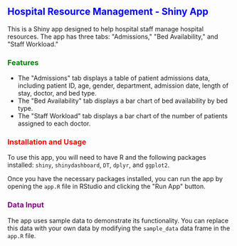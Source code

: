 <h2 style="color:blue;">Hospital Resource Management - Shiny App</h2>

<p>This is a Shiny app designed to help hospital staff manage hospital resources. The app has three tabs: "Admissions," "Bed Availability," and "Staff Workload."</p>

<h3 style="color:green;">Features</h3>

<ul>
<li>The "Admissions" tab displays a table of patient admissions data, including patient ID, age, gender, department, admission date, length of stay, doctor, and bed type.</li>
<li>The "Bed Availability" tab displays a bar chart of bed availability by bed type.</li>
<li>The "Staff Workload" tab displays a bar chart of the number of patients assigned to each doctor.</li>
</ul>

<h3 style="color:red;">Installation and Usage</h3>

<p>To use this app, you will need to have R and the following packages installed: <code>shiny</code>, <code>shinydashboard</code>, <code>DT</code>, <code>dplyr</code>, and <code>ggplot2</code>.</p>

<p>Once you have the necessary packages installed, you can run the app by opening the <code>app.R</code> file in RStudio and clicking the "Run App" button.</p>

<h3 style="color:purple;">Data Input</h3>

<p>The app uses sample data to demonstrate its functionality. You can replace this data with your own data by modifying the <code>sample_data</code> data frame in the <code>app.R</code> file.</p>



